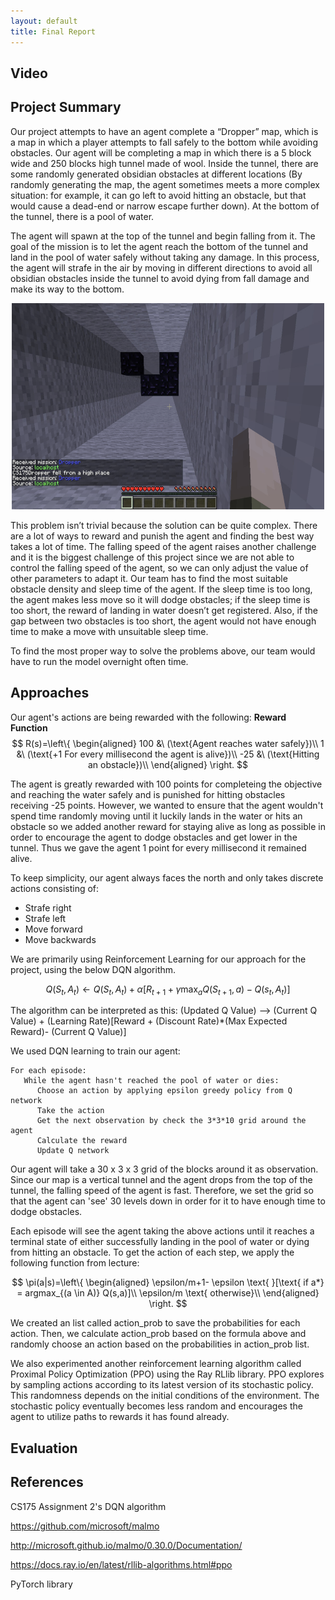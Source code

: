 ```yaml
---
layout: default 
title: Final Report 
---
```


## Video

## Project Summary
Our project attempts to have an agent complete a “Dropper” map, which is a map in which a player attempts to fall safely to the bottom while avoiding obstacles. Our agent will be completing a map in which there is a 5 block wide and 250 blocks high tunnel made of wool. Inside the tunnel, there are some randomly generated obsidian obstacles at different locations (By randomly generating the map, the agent sometimes meets a more complex situation: for example, it can go left to avoid hitting an obstacle, but that would cause a dead-end or narrow escape further down). At the bottom of the tunnel, there is a pool of water.

The agent will spawn at the top of the tunnel and begin falling from it. The goal of the mission is to let the agent reach the bottom of the tunnel and land in the pool of water safely without taking any damage. In this process, the agent will strafe in the air by moving in different directions to avoid all obsidian obstacles inside the tunnel to avoid dying from fall damage and make its way to the bottom.

<div style="text-align:center"><img src="summary3.png" width="500" height="330"/></div>

This problem isn’t trivial because the solution can be quite complex. There are a lot of ways to reward and punish the agent and finding the best way takes a lot of time. The falling speed of the agent raises another challenge and it is the biggest challenge of this project since we are not able to control the falling speed of the agent, so we can only adjust the value of other parameters to adapt it. Our team has to find the most suitable obstacle density and sleep time of the agent. If the sleep time is too long, the agent makes less move so it will dodge obstacles; if the sleep time is too short, the reward of landing in water doesn’t get registered. Also, if the gap between two obstacles is too short, the agent would not have enough time to make a move with unsuitable sleep time.

To find the most proper way to solve the problems above, our team would have to run the model overnight often time. 

## Approaches

Our agent's actions are being rewarded with the following:
**Reward Function**
$$
R(s)=\left\{
	\begin{aligned}
	100 &\ (\text{Agent reaches water safely})\\
	1 &\ (\text{+1 For every millisecond the agent is alive})\\
	-25 &\ (\text{Hitting an obstacle})\\
	\end{aligned}
	\right.
$$

The agent is greatly rewarded with 100 points for completeing the objective and reaching the water safely and is punished for hitting obstacles receiving -25 points. However, we wanted to ensure that the agent wouldn't spend time randomly moving until it luckily lands in the water or hits an obstacle so we added another reward for staying alive as long as possible in order to encourage the agent to dodge obstacles and get lower in the tunnel. Thus we gave the agent 1 point for every millisecond it remained alive.

To keep simplicity, our agent always faces the north and only takes discrete actions consisting of:

* Strafe right
* Strafe left
* Move forward
* Move backwards


We are primarily using Reinforcement Learning for our approach for the project, using the below DQN algorithm.

$$
Q(S_t, A_t)\leftarrow Q(S_t, A_t) + \alpha[R_{t+1} + \gamma\max_a Q(S_{t+1},a)- Q(s_t, A_t)]
$$

The algorithm can be interpreted as this:
(Updated Q Value) --> (Current Q Value) + (Learning Rate)[Reward + (Discount Rate)*(Max Expected Reward)- (Current Q Value)]

We used DQN learning to train our agent:

```
For each episode:
   While the agent hasn't reached the pool of water or dies:
      Choose an action by applying epsilon greedy policy from Q network
      Take the action
      Get the next observation by check the 3*3*10 grid around the agent
      Calculate the reward
      Update Q network
```

Our agent will take a 30 x 3 x 3 grid of the blocks around it as observation. Since our map is a vertical tunnel and the agent drops from the top of the tunnel, the falling speed of the agent is fast. Therefore, we set the grid so that the agent can 'see' 30 levels down in order for it to have enough time to dodge obstacles.

Each episode will see the agent taking the above actions until it reaches a terminal state of either successfully landing in the pool of water or dying from hitting an obstacle.
To get the action of each step, we apply the following function from lecture:

$$
\pi(a|s)=\left\{
	\begin{aligned}
	\epsilon/m+1- \epsilon \text{ }[\text{ if a*} = argmax_{(a \in A)} Q(s,a)]\\
	\epsilon/m  \text{  otherwise}\\
	\end{aligned}
	\right.
$$
 
We created an list called action_prob to save the probabilities for each action. Then, we calculate action_prob based on the formula above and randomly choose an action based on the probabilities in action_prob list.


We also experimented another reinforcement learning algorithm called Proximal Policy Optimization (PPO) using the Ray RLlib library. PPO explores by sampling actions according to its latest version of its stochastic policy. This randomness depends on the initial conditions of the environment. The stochastic policy eventually becomes less random and encourages the agent to utilize paths to rewards it has found already.


## Evaluation

## References
CS175 Assignment 2's DQN algorithm

https://github.com/microsoft/malmo

http://microsoft.github.io/malmo/0.30.0/Documentation/

https://docs.ray.io/en/latest/rllib-algorithms.html#ppo

PyTorch library
